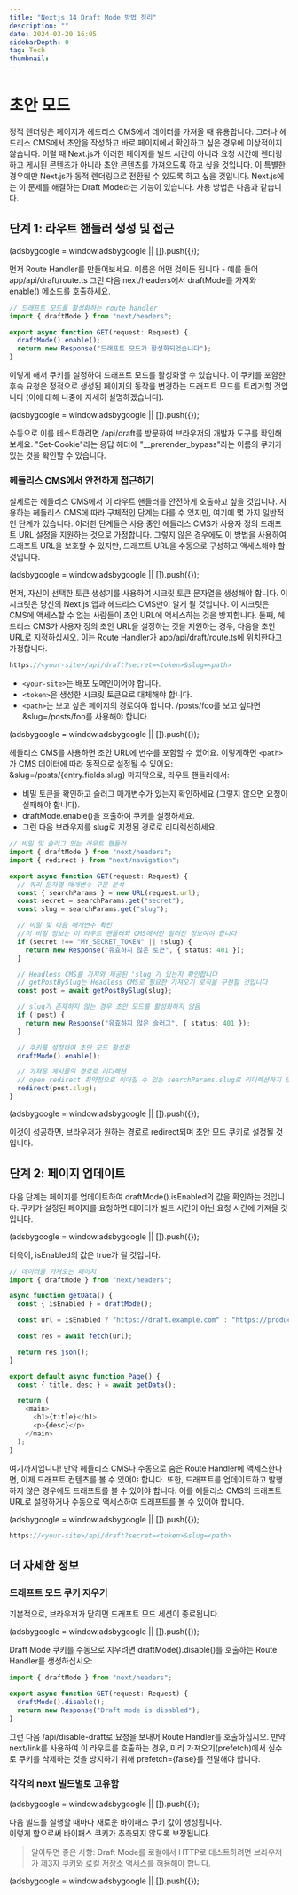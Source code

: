 ```yaml
---
title: "Nextjs 14 Draft Mode 방법 정리"
description: ""
date: 2024-03-20 16:05
sidebarDepth: 0
tag: Tech
thumbnail:
---
```


# 초안 모드

정적 렌더링은 페이지가 헤드리스 CMS에서 데이터를 가져올 때 유용합니다. 그러나 헤드리스 CMS에서 초안을 작성하고 바로 페이지에서 확인하고 싶은 경우에 이상적이지 않습니다. 이럴 때 Next.js가 이러한 페이지를 빌드 시간이 아니라 요청 시간에 렌더링하고 게시된 콘텐츠가 아니라 초안 콘텐츠를 가져오도록 하고 싶을 것입니다. 이 특별한 경우에만 Next.js가 동적 렌더링으로 전환될 수 있도록 하고 싶을 것입니다.
Next.js에는 이 문제를 해결하는 Draft Mode라는 기능이 있습니다. 사용 방법은 다음과 같습니다.

## 단계 1: 라우트 핸들러 생성 및 접근

<!-- ui-log 수평형 -->

<ins class="adsbygoogle"
      style="display:block"
      data-ad-client="ca-pub-4877378276818686"
      data-ad-slot="9743150776"
      data-ad-format="auto"
      data-full-width-responsive="true"></ins>
<component is="script">
(adsbygoogle = window.adsbygoogle || []).push({});
</component>

먼저 Route Handler를 만들어보세요. 이름은 어떤 것이든 됩니다 - 예를 들어 app/api/draft/route.ts
그런 다음 next/headers에서 draftMode를 가져와 enable() 메소드를 호출하세요.

```typescript
// 드래프트 모드를 활성화하는 route handler
import { draftMode } from "next/headers";

export async function GET(request: Request) {
  draftMode().enable();
  return new Response("드래프트 모드가 활성화되었습니다");
}
```

이렇게 해서 쿠키를 설정하여 드래프트 모드를 활성화할 수 있습니다. 이 쿠키를 포함한 후속 요청은 정적으로 생성된 페이지의 동작을 변경하는 드래프트 모드를 트리거할 것입니다 (이에 대해 나중에 자세히 설명하겠습니다).

<!-- ui-log 수평형 -->

<ins class="adsbygoogle"
      style="display:block"
      data-ad-client="ca-pub-4877378276818686"
      data-ad-slot="9743150776"
      data-ad-format="auto"
      data-full-width-responsive="true"></ins>
<component is="script">
(adsbygoogle = window.adsbygoogle || []).push({});
</component>

수동으로 이를 테스트하려면 /api/draft를 방문하여 브라우저의 개발자 도구를 확인해보세요. "Set-Cookie"라는 응답 헤더에 "\_\_prerender_bypass"라는 이름의 쿠키가 있는 것을 확인할 수 있습니다.

### 헤들리스 CMS에서 안전하게 접근하기

실제로는 헤들리스 CMS에서 이 라우트 핸들러를 안전하게 호출하고 싶을 것입니다. 사용하는 헤들리스 CMS에 따라 구체적인 단계는 다를 수 있지만, 여기에 몇 가지 일반적인 단계가 있습니다.
이러한 단계들은 사용 중인 헤들리스 CMS가 사용자 정의 드래프트 URL 설정을 지원하는 것으로 가정합니다. 그렇지 않은 경우에도 이 방법을 사용하여 드래프트 URL을 보호할 수 있지만, 드래프트 URL을 수동으로 구성하고 액세스해야 할 것입니다.

<!-- ui-log 수평형 -->

<ins class="adsbygoogle"
      style="display:block"
      data-ad-client="ca-pub-4877378276818686"
      data-ad-slot="9743150776"
      data-ad-format="auto"
      data-full-width-responsive="true"></ins>
<component is="script">
(adsbygoogle = window.adsbygoogle || []).push({});
</component>

먼저, 자신이 선택한 토큰 생성기를 사용하여 시크릿 토큰 문자열을 생성해야 합니다. 이 시크릿은 당신의 Next.js 앱과 헤드리스 CMS만이 알게 될 것입니다. 이 시크릿은 CMS에 액세스할 수 없는 사람들이 초안 URL에 액세스하는 것을 방지합니다.
둘째, 헤드리스 CMS가 사용자 정의 초안 URL을 설정하는 것을 지원하는 경우, 다음을 초안 URL로 지정하십시오. 이는 Route Handler가 app/api/draft/route.ts에 위치한다고 가정합니다.

```js
https://<your-site>/api/draft?secret=<token>&slug=<path>
```

- `<your-site>`는 배포 도메인이어야 합니다.
- `<token>`은 생성한 시크릿 토큰으로 대체해야 합니다.
- `<path>`는 보고 싶은 페이지의 경로여야 합니다. /posts/foo를 보고 싶다면 &slug=/posts/foo를 사용해야 합니다.

<!-- ui-log 수평형 -->

<ins class="adsbygoogle"
      style="display:block"
      data-ad-client="ca-pub-4877378276818686"
      data-ad-slot="9743150776"
      data-ad-format="auto"
      data-full-width-responsive="true"></ins>
<component is="script">
(adsbygoogle = window.adsbygoogle || []).push({});
</component>

헤들리스 CMS를 사용하면 초안 URL에 변수를 포함할 수 있어요. 이렇게하면 `<path>`가 CMS 데이터에 따라 동적으로 설정될 수 있어요: &slug=/posts/{entry.fields.slug}
마지막으로, 라우트 핸들러에서:

- 비밀 토큰을 확인하고 슬러그 매개변수가 있는지 확인하세요 (그렇지 않으면 요청이 실패해야 합니다).
- draftMode.enable()을 호출하여 쿠키를 설정하세요.
- 그런 다음 브라우저를 slug로 지정된 경로로 리디렉션하세요.

```typescript
// 비밀 및 슬러그 있는 라우트 핸들러
import { draftMode } from "next/headers";
import { redirect } from "next/navigation";

export async function GET(request: Request) {
  // 쿼리 문자열 매개변수 구문 분석
  const { searchParams } = new URL(request.url);
  const secret = searchParams.get("secret");
  const slug = searchParams.get("slug");

  // 비밀 및 다음 매개변수 확인
  //이 비밀 정보는 이 라우트 핸들러와 CMS에서만 알려진 정보여야 합니다
  if (secret !== "MY_SECRET_TOKEN" || !slug) {
    return new Response("유효하지 않은 토큰", { status: 401 });
  }

  // Headless CMS를 가져와 제공된 'slug'가 있는지 확인합니다
  // getPostBySlug는 Headless CMS로 필요한 가져오기 로직을 구현할 것입니다
  const post = await getPostBySlug(slug);

  // slug가 존재하지 않는 경우 초안 모드를 활성화하지 않음
  if (!post) {
    return new Response("유효하지 않은 슬러그", { status: 401 });
  }

  // 쿠키를 설정하여 초안 모드 활성화
  draftMode().enable();

  // 가져온 게시물의 경로로 리디렉션
  // open redirect 취약점으로 이어질 수 있는 searchParams.slug로 리디렉션하지 않습니다
  redirect(post.slug);
}
```

<!-- ui-log 수평형 -->

<ins class="adsbygoogle"
      style="display:block"
      data-ad-client="ca-pub-4877378276818686"
      data-ad-slot="9743150776"
      data-ad-format="auto"
      data-full-width-responsive="true"></ins>
<component is="script">
(adsbygoogle = window.adsbygoogle || []).push({});
</component>

이것이 성공하면, 브라우저가 원하는 경로로 redirect되며 초안 모드 쿠키로 설정될 것입니다.

## 단계 2: 페이지 업데이트

다음 단계는 페이지를 업데이트하여 draftMode().isEnabled의 값을 확인하는 것입니다.
쿠키가 설정된 페이지를 요청하면 데이터가 빌드 시간이 아닌 요청 시간에 가져올 것입니다.

<!-- ui-log 수평형 -->

<ins class="adsbygoogle"
      style="display:block"
      data-ad-client="ca-pub-4877378276818686"
      data-ad-slot="9743150776"
      data-ad-format="auto"
      data-full-width-responsive="true"></ins>
<component is="script">
(adsbygoogle = window.adsbygoogle || []).push({});
</component>

더욱이, isEnabled의 값은 true가 될 것입니다.

```typescript
// 데이터를 가져오는 페이지
import { draftMode } from "next/headers";

async function getData() {
  const { isEnabled } = draftMode();

  const url = isEnabled ? "https://draft.example.com" : "https://production.example.com";

  const res = await fetch(url);

  return res.json();
}

export default async function Page() {
  const { title, desc } = await getData();

  return (
    <main>
      <h1>{title}</h1>
      <p>{desc}</p>
    </main>
  );
}
```

여기까지입니다! 만약 헤들리스 CMS나 수동으로 숨은 Route Handler에 액세스한다면, 이제 드래프트 컨텐츠를 볼 수 있어야 합니다. 또한, 드래프트를 업데이트하고 발행하지 않은 경우에도 드래프트를 볼 수 있어야 합니다.
이를 헤들리스 CMS의 드래프트 URL로 설정하거나 수동으로 액세스하여 드래프트를 볼 수 있어야 합니다.

<!-- ui-log 수평형 -->

<ins class="adsbygoogle"
      style="display:block"
      data-ad-client="ca-pub-4877378276818686"
      data-ad-slot="9743150776"
      data-ad-format="auto"
      data-full-width-responsive="true"></ins>
<component is="script">
(adsbygoogle = window.adsbygoogle || []).push({});
</component>

```js
https://<your-site>/api/draft?secret=<token>&slug=<path>
```

## 더 자세한 정보

### 드래프트 모드 쿠키 지우기

기본적으로, 브라우저가 닫히면 드래프트 모드 세션이 종료됩니다.

<!-- ui-log 수평형 -->

<ins class="adsbygoogle"
      style="display:block"
      data-ad-client="ca-pub-4877378276818686"
      data-ad-slot="9743150776"
      data-ad-format="auto"
      data-full-width-responsive="true"></ins>
<component is="script">
(adsbygoogle = window.adsbygoogle || []).push({});
</component>

Draft Mode 쿠키를 수동으로 지우려면 draftMode().disable()를 호출하는 Route Handler를 생성하십시오:

```typescript
import { draftMode } from "next/headers";

export async function GET(request: Request) {
  draftMode().disable();
  return new Response("Draft mode is disabled");
}
```

그런 다음 /api/disable-draft로 요청을 보내어 Route Handler를 호출하십시오. 만약 next/link를 사용하여 이 라우트를 호출하는 경우, 미리 가져오기(prefetch)에서 실수로 쿠키를 삭제하는 것을 방지하기 위해 prefetch={false}를 전달해야 합니다.

### 각각의 next 빌드별로 고유함

<!-- ui-log 수평형 -->

<ins class="adsbygoogle"
      style="display:block"
      data-ad-client="ca-pub-4877378276818686"
      data-ad-slot="9743150776"
      data-ad-format="auto"
      data-full-width-responsive="true"></ins>
<component is="script">
(adsbygoogle = window.adsbygoogle || []).push({});
</component>

다음 빌드를 실행할 때마다 새로운 바이패스 쿠키 값이 생성됩니다.  
이렇게 함으로써 바이패스 쿠키가 추측되지 않도록 보장됩니다.

> 알아두면 좋은 사항: Draft Mode를 로컬에서 HTTP로 테스트하려면 브라우저가 제3자 쿠키와 로컬 저장소 액세스를 허용해야 합니다.

<!-- ui-log 수평형 -->

<ins class="adsbygoogle"
      style="display:block"
      data-ad-client="ca-pub-4877378276818686"
      data-ad-slot="9743150776"
      data-ad-format="auto"
      data-full-width-responsive="true"></ins>
<component is="script">
(adsbygoogle = window.adsbygoogle || []).push({});
</component>
